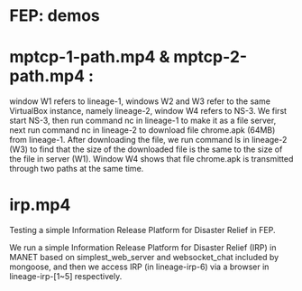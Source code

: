 # FEP: demos

# mptcp-1-path.mp4 & mptcp-2-path.mp4 : 

window W1 refers to lineage-1, windows W2 and W3 refer to the same VirtualBox instance, namely lineage-2, window W4 refers to NS-3. We first start NS-3, then run command nc in lineage-1 to make it as a file server, next run command nc in lineage-2 to download file chrome.apk (64MB) from lineage-1. After downloading the file, we run command ls in lineage-2 (W3) to find that the size of the downloaded file is the same to the size of the file in server (W1). Window W4 shows that file chrome.apk is transmitted through two paths at the same time.

# irp.mp4

Testing a simple Information Release Platform for Disaster Relief in FEP.

We run a simple Information Release Platform for Disaster Relief (IRP) in MANET based on simplest_web_server and websocket_chat included by mongoose, and then we access IRP (in lineage-irp-6) via a browser in lineage-irp-[1~5] respectively.
